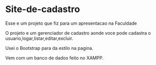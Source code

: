 # Site-de-cadastro

Esse e um projeto que fiz para um apresentacao na Faculdade 

O projeto e um gerenciador de cadastro aonde voce pode cadastra o usuario,logar,listar,editar,excluir.

Usei o Bootstrap para da estilo na pagina. 

Vem com um banco de dados feito no XAMPP.


